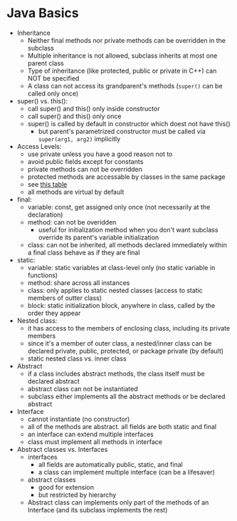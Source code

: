 Java Basics
===

* Inheritance
  * Neither final methods nor private methods can be overridden in the subclass
  * Multiple inheritance is not allowed, subclass inherits at most one parent class
  * Type of inheritance (like protected, public or private in C++) can NOT be specified
  * A class can not access its grandparent's methods (`super()` can be called only once)
* super() vs. this():
  * call super() and this() only inside constructor 
  * call super() and this() only once
  * super() is called by default in constructor which doest not have this()
    * but parent's parametrized constructor must be called via `super(arg1, arg2)` implicitly 
* Access Levels:
  * use private unless you have a good reason not to
  * avoid public fields except for constants
  * private methods can not be overridden
  * protected methods are accessable by classes in the same package
  * see [this table](https://docs.oracle.com/javase/tutorial/java/javaOO/accesscontrol.html)
  * all methods are virtual by default
* final:
  * variable: const, get assigned only once (not necessarily at the declaration)
  * method: can not be overidden
    * useful for initialization method when you don't want subclass override its parent's variable initialization
  * class: can not be inherited, all methods declared immediately within a final class behave as if they are final
* static:
  * variable: static variables at class-level only (no static variable in functions)
  * method: share across all instances
  * class: only applies to static nested classes (access to static members of outter class)
  * block: static initialization block, anywhere in class, called by the order they appear
* Nested class: 
  * it has access to the members of enclosing class, including its private members
  * since it's a member of outer class, a nested/inner class can be declared private, public, protected, or package private (by default)
  * static nested class vs. inner class
* Abstract
  * if a class includes abstract methods, the class itself must be declared abstract
  * abstract class can not be instantiated
  * subclass either implements all the abstract methods or be declared abstract
* Interface
  * cannot instantiate (no constructor)
  * all of the methods are abstract. all fields are both static and final
  * an interface can extend multiple interfaces
  * class must implement all methods in interface 
* Abstract classes vs. Interfaces
  * interfaces
    * all fields are automatically public, static, and final
    * a class can implement multiple interface (can be a lifesaver)
  * abstract classes
    * good for extension
    * but restricted by hierarchy
  * Abstract class can implements only part of the methods of an Interface (and its subclass implements the rest)

